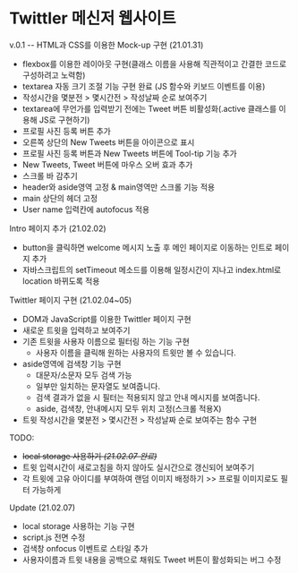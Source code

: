 # Twittler 메신저 웹사이트

v.0.1 -- HTML과 CSS를 이용한 Mock-up 구현 (21.01.31)

- flexbox를 이용한 레이아웃 구현(클래스 이름을 사용해 직관적이고 간결한 코드로 구성하려고 노력함)
- textarea 자동 크기 조절 기능 구현 완료 (JS 함수와 키보드 이벤트를 이용)
- 작성시간을 몇분전 > 몇시간전 > 작성날짜 순로 보여주기
- textarea에 무언가를 입력받기 전에는 Tweet 버튼 비활성화(.active 클래스를 이용해 JS로 구현하기)
- 프로필 사진 등록 버튼 추가
- 오른쪽 상단의 New Tweets 버튼을 아이콘으로 표시
- 프로필 사진 등록 버튼과 New Tweets 버튼에 Tool-tip 기능 추가
- New Tweets, Tweet 버튼에 마우스 오버 효과 추가
- 스크롤 바 감추기
- header와 aside영역 고정 & main영역만 스크롤 기능 적용
- main 상단의 헤더 고정
- User name 입력칸에 autofocus 적용

Intro 페이지 추가 (21.02.02)

- button을 클릭하면 welcome 메시지 노출 후 메인 페이지로 이동하는 인트로 페이지 추가
- 자바스크립트의 setTimeout 메소드를 이용해 일정시간이 지나고 index.html로 location 바뀌도록 적용

Twittler 페이지 구현 (21.02.04~05)

- DOM과 JavaScript를 이용한 Twittler 페이지 구현
- 새로운 트윗을 입력하고 보여주기
- 기존 트윗을 사용자 이름으로 필터링 하는 기능 구현
    - 사용자 이름을 클릭해 원하는 사용자의 트윗만 볼 수 있습니다.
- aside영역에 검색창 기능 구현
    - 대문자/소문자 모두 검색 가능
    - 일부만 일치하는 문자열도 보여줍니다.
    - 검색 결과가 없을 시 필터는 적용되지 않고 안내 메시지를 보여줍니다.
    - aside, 검색창, 안내메시지 모두 위치 고정(스크롤 적용X)
- 트윗 작성시간을 몇분전 > 몇시간전 > 작성날짜 순로 보여주는 함수 구현

TODO: 
- ~~local storage 사용하기 *(21.02.07 완료)*~~
- 트윗 입력시간이 새로고침을 하지 않아도 실시간으로 갱신되어 보여주기
- 각 트윗에 고유 아이디를 부여하여 랜덤 이미지 배정하기 >> 프로필 이미지로도 필터 가능하게

Update (21.02.07)
- local storage 사용하는 기능 구현
- script.js 전면 수정
- 검색창 onfocus 이벤트로 스타일 추가
- 사용자이름과 트윗 내용을 공백으로 채워도 Tweet 버튼이 활성화되는 버그 수정
